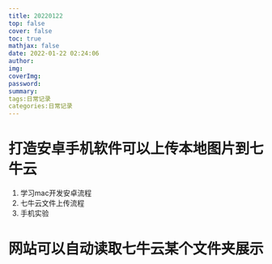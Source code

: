 ```yaml
---
title: 20220122
top: false
cover: false
toc: true
mathjax: false
date: 2022-01-22 02:24:06
author:
img:
coverImg:
password:
summary:
tags:日常记录
categories:日常记录
---
```


# 打造安卓手机软件可以上传本地图片到七牛云

1. 学习mac开发安卓流程
2. 七牛云文件上传流程
3. 手机实验

# 网站可以自动读取七牛云某个文件夹展示

